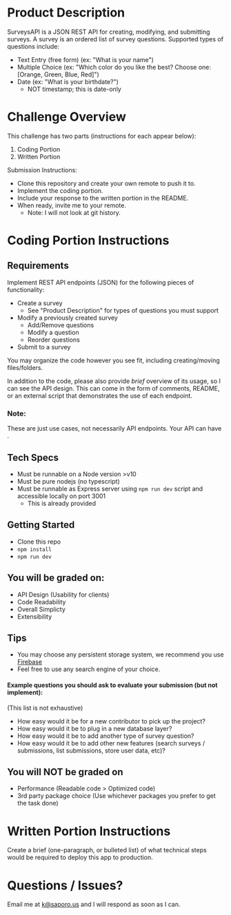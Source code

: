 # Product Description
SurveysAPI is a JSON REST API for creating, modifying, and submitting surveys. A survey is an ordered list of survey questions. Supported types of questions include:
- Text Entry (free form) (ex: "What is your name")
- Multiple Choice (ex: "Which color do you like the best? Choose one: [Orange, Green, Blue, Red]")
- Date (ex: "What is your birthdate?")
  - NOT timestamp; this is date-only

# Challenge Overview
This challenge has two parts (instructions for each appear below):
1. Coding Portion
2. Written Portion

Submission Instructions:
- Clone this repository and create your own remote to push it to.
- Implement the coding portion.
- Include your response to the written portion in the README.
- When ready, invite me to your remote.
  - Note: I will not look at git history.

# Coding Portion Instructions
## Requirements
Implement REST API endpoints (JSON) for the following pieces of functionality:
- Create a survey
  - See "Product Description" for types of questions you must support
- Modify a previously created survey
  - Add/Remove questions
  - Modify a question
  - Reorder questions
- Submit to a survey

You may organize the code however you see fit, including creating/moving files/folders.

In addition to the code, please also provide _brief_ overview of its usage, so I can see the API design. This can come in the form of comments, README, or an external script that demonstrates the use of each endpoint.

### Note:
These are just use cases, not necessarily API endpoints. Your API can have .

## Tech Specs
- Must be runnable on a Node version >v10
- Must be pure nodejs (no typescript)
- Must be runnable as Express server using `npm run dev` script and accessible locally on port 3001
  - This is already provided

## Getting Started
- Clone this repo
- `npm install`
- `npm run dev`

## You will be graded on:
- API Design (Usability for clients)
- Code Readability
- Overall Simplicty
- Extensibility

## Tips
 - You may choose any persistent storage system, we recommend you use [Firebase](https://firebase.google.com/)
 - Feel free to use any search engine of your choice.

#### Example questions you should ask to evaluate your submission (but not implement):
(This list is not exhaustive)
- How easy would it be for a new contributor to pick up the project?
- How easy would it be to plug in a new database layer?
- How easy would it be to add another type of survey question?
- How easy would it be to add other new features (search surveys / submissions, list submissions, store user data, etc)?

## You will NOT be graded on
- Performance (Readable code > Optimized code)
- 3rd party package choice (Use whichever packages you prefer to get the task done)

# Written Portion Instructions
Create a brief (one-paragraph, or bulleted list) of what technical steps would be required to deploy this app to production.

# Questions / Issues?
Email me at k@saporo.us and I will respond as soon as I can.
